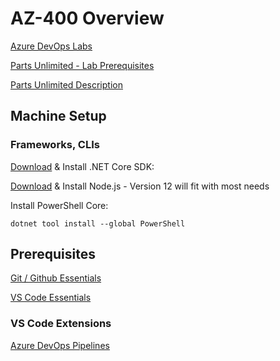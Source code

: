 # AZ-400 Overview

[Azure DevOps Labs](https://www.azuredevopslabs.com/labs/azuredevops/)

[Parts Unlimited - Lab Prerequisites](https://azuredevopslabs.com/labs/azuredevops/prereq/)

[Parts Unlimited Description](https://microsoft.github.io/PartsUnlimited/)

## Machine Setup

### Frameworks, CLIs

[Download](https://dotnet.microsoft.com/download) & Install .NET Core SDK:

[Download](https://nodejs.org/en/) & Install Node.js - Version 12 will fit with most needs

Install PowerShell Core:

```
dotnet tool install --global PowerShell
```

## Prerequisites

[Git / Github Essentials](/Prerequisites/Git/readme.md)

[VS Code Essentials](/Prerequisites/VSCode/readme.md)

### VS Code Extensions

[Azure DevOps Pipelines](https://marketplace.visualstudio.com/items?itemName=ms-azure-devops.azure-pipelines)

